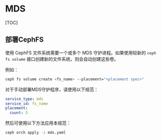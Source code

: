 # MDS

[TOC]

## 部署CephFS

使用 CephFS 文件系统需要一个或多个 MDS 守护进程。如果使用较新的 `ceph fs volume` 接口创建新的文件系统，则会自动创建这些卷。

例如：

```bash
ceph fs volume create <fs_name> --placement="<placement spec>"
```
对于手动部署MDS守护程序，请使用以下规范：

```yaml
service_type: mds
service_id: fs_name
placement:
  count: 3
```

然后可使用以下方法应用本规范：

```bash
ceph orch apply -i mds.yaml
```
